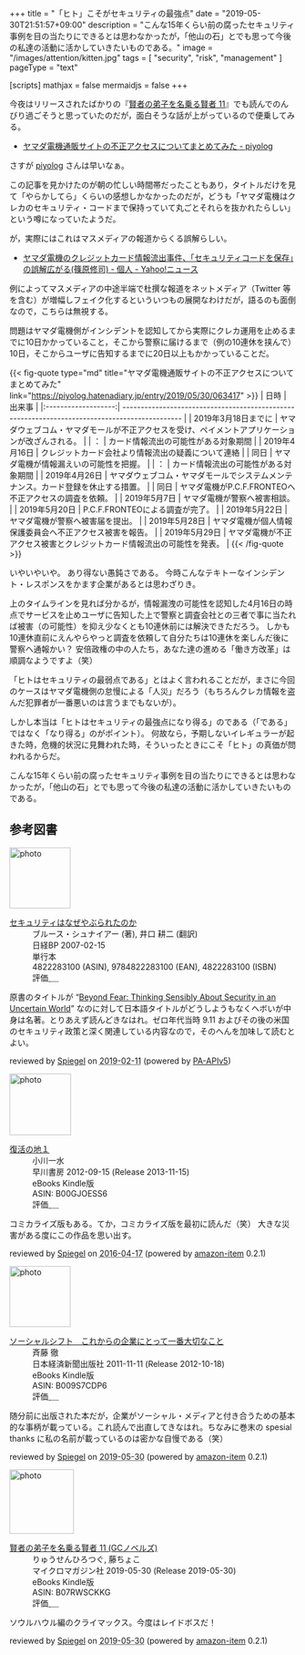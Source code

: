 +++
title = "「ヒト」こそがセキュリティの最強点"
date =  "2019-05-30T21:51:57+09:00"
description = "こんな15年くらい前の腐ったセキュリティ事例を目の当たりにできるとは思わなかったが，「他山の石」とでも思って今後の私達の活動に活かしていきたいものである。"
image = "/images/attention/kitten.jpg"
tags = [ "security", "risk", "management" ]
pageType = "text"

[scripts]
  mathjax = false
  mermaidjs = false
+++

今夜はリリースされたばかりの『[賢者の弟子を名乗る賢者 11](https://www.amazon.co.jp/exec/obidos/ASIN/B07RWSCKKG/baldandersinf-22/)』でも読んでのんびり過ごそうと思っていたのだが，面白そうな話が上がっているので便乗してみる。

- [ヤマダ電機通販サイトの不正アクセスについてまとめてみた - piyolog](https://piyolog.hatenadiary.jp/entry/2019/05/30/063417)

さすが [piyolog](https://piyolog.hatenadiary.jp/) さんは早いなぁ。

この記事を見かけたのが朝の忙しい時間帯だったこともあり，タイトルだけを見て「やらかしてら」くらいの感想しかなかったのだが，どうも「ヤマダ電機はクレカのセキュリティ・コードまで保持っていて丸ごとそれらを抜かれたらしい」という噂になっていたようだ。

が，実際にはこれはマスメディアの報道からくる誤解らしい。

- [ヤマダ電機のクレジットカード情報流出事件、「セキュリティコードを保存」の誤解広がる(篠原修司) - 個人 - Yahoo!ニュース](https://news.yahoo.co.jp/byline/shinoharashuji/20190530-00127999/)

例によってマスメディアの中途半端で杜撰な報道をネットメディア（Twitter 等を含む）が増幅しフェイク化するといういつもの展開なわけだが，語るのも面倒なので，こちらは無視する。

問題はヤマダ電機側がインシデントを認知してから実際にクレカ運用を止めるまでに10日かかっていること，そこから警察に届けるまで（例の10連休を挟んで）10日，そこからユーザに告知するまでに20日以上もかかっていることだ。

{{< fig-quote type="md" title="ヤマダ電機通販サイトの不正アクセスについてまとめてみた" link="https://piyolog.hatenadiary.jp/entry/2019/05/30/063417" >}}
|        日時         | 出来事                                                                                         |
|:-------------------:| ---------------------------------------------------------------------------------------------- |
| 2019年3月18日までに | ヤマダウェブコム・ヤマダモールが不正アクセスを受け、ペイメントアプリケーションが改ざんされる。 |
|         ：          | カード情報流出の可能性がある対象期間                                                           |
|    2019年4月16日    | クレジットカード会社より情報流出の疑義について連絡                                             |
|        同日         | ヤマダ電機が情報漏えいの可能性を把握。                                                         |
|         ：          | カード情報流出の可能性がある対象期間                                                           |
|    2019年4月26日    | ヤマダウェブコム・ヤマダモールでシステムメンテナンス。カード登録を休止する措置。               |
|        同日         | ヤマダ電機がP.C.F.FRONTEOへ不正アクセスの調査を依頼。                                          |
|    2019年5月7日     | ヤマダ電機が警察へ被害相談。                                                                   |
|    2019年5月20日    | P.C.F.FRONTEOによる調査が完了。                                                                |
|    2019年5月22日    | ヤマダ電機が警察へ被害届を提出。                                                               |
|    2019年5月28日    | ヤマダ電機が個人情報保護委員会へ不正アクセス被害を報告。                                       |
|    2019年5月29日    | ヤマダ電機が不正アクセス被害とクレジットカード情報流出の可能性を発表。                         |
{{< /fig-quote >}}

いやいやいや。
あり得ない愚鈍さである。
今時こんなテキトーなインシデント・レスポンスをかます企業があるとは思わざりき。

上のタイムラインを見れば分かるが，情報漏洩の可能性を認知した4月16日の時点でサービスを止めユーザに告知した上で警察と調査会社との三者で事に当たれば被害（の可能性）を抑え少なくとも10連休前には解決できただろう。
しかも10連休直前にえんやらやっと調査を依頼して自分たちは10連休を楽しんだ後に警察へ通報かい？ 安倍政権の中の人たち，あなた達の進める「働き方改革」は順調なようですよ（笑）

「ヒトはセキュリティの最弱点である」とはよく言われることだが，まさに今回のケースはヤマダ電機側の怠慢による「人災」だろう（もちろんクレカ情報を盗んだ犯罪者が一番悪いのは言うまでもないが）。

しかし本当は「ヒトはセキュリティの最強点になり得る」のである（「である」ではなく「なり得る」のがポイント）。
何故なら，予期しないイレギュラーが起きた時，危機的状況に見舞われた時，そういったときにこそ「ヒト」の真価が問われるからだ。

こんな15年くらい前の腐ったセキュリティ事例を目の当たりにできるとは思わなかったが，「他山の石」とでも思って今後の私達の活動に活かしていきたいものである。

## 参考図書

<div class="hreview">
  <div class="photo"><a class="item url" href="https://www.amazon.co.jp/dp/4822283100?tag=baldandersinf-22&linkCode=ogi&th=1&psc=1"><img src="https://m.media-amazon.com/images/I/51-pZ52JsUL._SL160_.jpg" width="107" alt="photo"></a></div>
  <dl class="fn">
    <dt><a href="https://www.amazon.co.jp/dp/4822283100?tag=baldandersinf-22&linkCode=ogi&th=1&psc=1">セキュリティはなぜやぶられたのか</a></dt>
    <dd>ブルース・シュナイアー (著), 井口 耕二 (翻訳)</dd>
    <dd>日経BP 2007-02-15</dd>
    <dd>単行本</dd>
    <dd>4822283100 (ASIN), 9784822283100 (EAN), 4822283100 (ISBN)</dd>
    <dd>評価<abbr class="rating fa-sm" title="5">&nbsp;<i class="fas fa-star"></i>&nbsp;<i class="fas fa-star"></i>&nbsp;<i class="fas fa-star"></i>&nbsp;<i class="fas fa-star"></i>&nbsp;<i class="fas fa-star"></i></abbr></dd>
  </dl>
  <p class="description">原書のタイトルが “<a href="https://www.amazon.co.jp/dp/B000PY3NB4?tag=baldandersinf-22&linkCode=ogi&th=1&psc=1">Beyond Fear: Thinking Sensibly About Security in an Uncertain World</a>” なのに対して日本語タイトルがどうしようもなくヘボいが中身は名著。とりあえず読んどきなはれ。ゼロ年代当時 9.11 およびその後の米国のセキュリティ政策と深く関連している内容なので，そのへんを加味して読むとよい。</p>
  <p class="powered-by">reviewed by <a href='#maker' class='reviewer'>Spiegel</a> on <abbr class="dtreviewed" title="2019-02-11">2019-02-11</abbr> (powered by <a href="https://affiliate.amazon.co.jp/assoc_credentials/home">PA-APIv5</a>)</p>
</div>

<div class="hreview">
  <div class="photo"><a class="item url" href="https://www.amazon.co.jp/%E5%BE%A9%E6%B4%BB%E3%81%AE%E5%9C%B0%EF%BC%91-%E5%B0%8F%E5%B7%9D%E4%B8%80%E6%B0%B4-ebook/dp/B00GJOESS6?SubscriptionId=AKIAJYVUJ3DMTLAECTHA&tag=baldandersinf-22&linkCode=xm2&camp=2025&creative=165953&creativeASIN=B00GJOESS6"><img src="https://images-fe.ssl-images-amazon.com/images/I/51ymtvyHUmL._SL160_.jpg" width="108" alt="photo"></a></div>
  <dl class="fn">
    <dt><a href="https://www.amazon.co.jp/%E5%BE%A9%E6%B4%BB%E3%81%AE%E5%9C%B0%EF%BC%91-%E5%B0%8F%E5%B7%9D%E4%B8%80%E6%B0%B4-ebook/dp/B00GJOESS6?SubscriptionId=AKIAJYVUJ3DMTLAECTHA&tag=baldandersinf-22&linkCode=xm2&camp=2025&creative=165953&creativeASIN=B00GJOESS6">復活の地１</a></dt>
	<dd>小川一水</dd>
    <dd>早川書房 2012-09-15 (Release 2013-11-15)</dd>
    <dd>eBooks Kindle版</dd>
    <dd>ASIN: B00GJOESS6</dd>
    <dd>評価<abbr class="rating fa-sm" title="4">&nbsp;<i class="fas fa-star"></i>&nbsp;<i class="fas fa-star"></i>&nbsp;<i class="fas fa-star"></i>&nbsp;<i class="fas fa-star"></i>&nbsp;<i class="far fa-star"></i></abbr></dd>
  </dl>
  <p class="description">コミカライズ版もある。てか，コミカライズ版を最初に読んだ（笑） 大きな災害がある度にこの作品を思い出す。</p>
  <p class="powered-by" >reviewed by <a href='#maker' class='reviewer'>Spiegel</a> on <abbr class="dtreviewed" title="2016-04-17">2016-04-17</abbr> (powered by <a href="https://github.com/spiegel-im-spiegel/amazon-item" >amazon-item</a> 0.2.1)</p>
</div>

<div class="hreview">
  <div class="photo"><a class="item url" href="https://www.amazon.co.jp/%E3%82%BD%E3%83%BC%E3%82%B7%E3%83%A3%E3%83%AB%E3%82%B7%E3%83%95%E3%83%88-%E3%81%93%E3%82%8C%E3%81%8B%E3%82%89%E3%81%AE%E4%BC%81%E6%A5%AD%E3%81%AB%E3%81%A8%E3%81%A3%E3%81%A6%E4%B8%80%E7%95%AA%E5%A4%A7%E5%88%87%E3%81%AA%E3%81%93%E3%81%A8-%E6%96%89%E8%97%A4-%E5%BE%B9-ebook/dp/B009S7CDP6?SubscriptionId=AKIAJYVUJ3DMTLAECTHA&tag=baldandersinf-22&linkCode=xm2&camp=2025&creative=165953&creativeASIN=B009S7CDP6"><img src="https://images-fe.ssl-images-amazon.com/images/I/51b1VUql4DL._SL160_.jpg" width="107" alt="photo"></a></div>
  <dl class="fn">
    <dt><a href="https://www.amazon.co.jp/%E3%82%BD%E3%83%BC%E3%82%B7%E3%83%A3%E3%83%AB%E3%82%B7%E3%83%95%E3%83%88-%E3%81%93%E3%82%8C%E3%81%8B%E3%82%89%E3%81%AE%E4%BC%81%E6%A5%AD%E3%81%AB%E3%81%A8%E3%81%A3%E3%81%A6%E4%B8%80%E7%95%AA%E5%A4%A7%E5%88%87%E3%81%AA%E3%81%93%E3%81%A8-%E6%96%89%E8%97%A4-%E5%BE%B9-ebook/dp/B009S7CDP6?SubscriptionId=AKIAJYVUJ3DMTLAECTHA&tag=baldandersinf-22&linkCode=xm2&camp=2025&creative=165953&creativeASIN=B009S7CDP6">ソーシャルシフト　これからの企業にとって一番大切なこと</a></dt>
	<dd>斉藤 徹</dd>
    <dd>日本経済新聞出版社 2011-11-11 (Release 2012-10-18)</dd>
    <dd>eBooks Kindle版</dd>
    <dd>ASIN: B009S7CDP6</dd>
    <dd>評価<abbr class="rating fa-sm" title="4">&nbsp;<i class="fas fa-star"></i>&nbsp;<i class="fas fa-star"></i>&nbsp;<i class="fas fa-star"></i>&nbsp;<i class="fas fa-star"></i>&nbsp;<i class="far fa-star"></i></abbr></dd>
  </dl>
  <p class="description">随分前に出版された本だが，企業がソーシャル・メディアと付き合うための基本的な事柄が載っている。これ読んで出直してきなはれ。ちなみに巻末の spesial thanks に私の名前が載っているのは密かな自慢である（笑）</p>
  <p class="powered-by" >reviewed by <a href='#maker' class='reviewer'>Spiegel</a> on <abbr class="dtreviewed" title="2019-05-30">2019-05-30</abbr> (powered by <a href="https://github.com/spiegel-im-spiegel/amazon-item" >amazon-item</a> 0.2.1)</p>
</div>

<div class="hreview">
  <div class="photo"><a class="item url" href="https://www.amazon.co.jp/%E8%B3%A2%E8%80%85%E3%81%AE%E5%BC%9F%E5%AD%90%E3%82%92%E5%90%8D%E4%B9%97%E3%82%8B%E8%B3%A2%E8%80%85-11-GC%E3%83%8E%E3%83%99%E3%83%AB%E3%82%BA-%E3%82%8A%E3%82%85%E3%81%86%E3%81%9B%E3%82%93%E3%81%B2%E3%82%8D%E3%81%A4%E3%81%90-ebook/dp/B07RWSCKKG?SubscriptionId=AKIAJYVUJ3DMTLAECTHA&tag=baldandersinf-22&linkCode=xm2&camp=2025&creative=165953&creativeASIN=B07RWSCKKG"><img src="https://images-fe.ssl-images-amazon.com/images/I/51nMoOn8kkL._SL160_.jpg" width="113" alt="photo"></a></div>
  <dl class="fn">
    <dt><a href="https://www.amazon.co.jp/%E8%B3%A2%E8%80%85%E3%81%AE%E5%BC%9F%E5%AD%90%E3%82%92%E5%90%8D%E4%B9%97%E3%82%8B%E8%B3%A2%E8%80%85-11-GC%E3%83%8E%E3%83%99%E3%83%AB%E3%82%BA-%E3%82%8A%E3%82%85%E3%81%86%E3%81%9B%E3%82%93%E3%81%B2%E3%82%8D%E3%81%A4%E3%81%90-ebook/dp/B07RWSCKKG?SubscriptionId=AKIAJYVUJ3DMTLAECTHA&tag=baldandersinf-22&linkCode=xm2&camp=2025&creative=165953&creativeASIN=B07RWSCKKG">賢者の弟子を名乗る賢者 11 (GCノベルズ)</a></dt>
	<dd>りゅうせんひろつぐ, 藤ちょこ</dd>
    <dd>マイクロマガジン社 2019-05-30 (Release 2019-05-30)</dd>
    <dd>eBooks Kindle版</dd>
    <dd>ASIN: B07RWSCKKG</dd>
    <dd>評価<abbr class="rating fa-sm" title="5">&nbsp;<i class="fas fa-star"></i>&nbsp;<i class="fas fa-star"></i>&nbsp;<i class="fas fa-star"></i>&nbsp;<i class="fas fa-star"></i>&nbsp;<i class="fas fa-star"></i></abbr></dd>
  </dl>
  <p class="description">ソウルハウル編のクライマックス。今度はレイドボスだ！</p>
  <p class="powered-by" >reviewed by <a href='#maker' class='reviewer'>Spiegel</a> on <abbr class="dtreviewed" title="2019-05-30">2019-05-30</abbr> (powered by <a href="https://github.com/spiegel-im-spiegel/amazon-item" >amazon-item</a> 0.2.1)</p>
</div>
